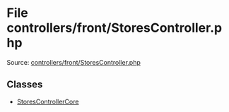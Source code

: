 File controllers/front/StoresController.php
=========
Source: [controllers/front/StoresController.php](https://github.com/PrestaShop/PrestaShop/blob/1.6.1.1/controllers/front/StoresController.php)


Classes
-------

* [StoresControllerCore](class.StoresControllerCore)

